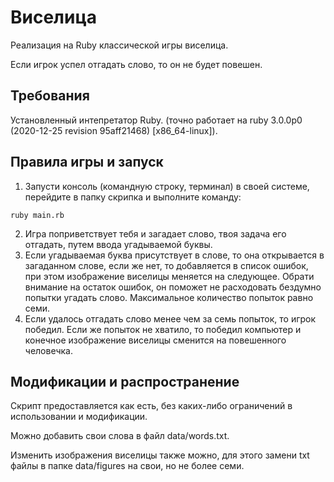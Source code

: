 Виселица
============
Реализация на Ruby классической игры виселица.

Если игрок успел отгадать слово, то он не будет повешен.

Требования
----------------------------------
Установленный интепретатор Ruby. (точно работает на ruby 3.0.0p0 (2020-12-25 revision 95aff21468) [x86_64-linux]).

Правила игры и запуск
----------------------------------
1. Запусти консоль (командную строку, терминал) в своей системе, перейдите в папку скрипка и выполните команду:
```
ruby main.rb
```
2. Игра поприветствует тебя и загадает слово, твоя задача его отгадать, путем ввода угадываемой буквы.
3. Если угадываемая буква присутствует в слове, то она открывается в загаданном слове, если же нет, 
   то добавляется в список ошибок, при этом изображение виселицы меняется на следующее. Обрати внимание на остаток ошибок, он поможет не расходовать бездумно 
   попытки угадать слово. Максимальное количество попыток равно семи.
4. Если удалось отгадать слово менее чем за семь попыток, то игрок победил. Если же попыток не хватило, то победил 
   компьютер и конечное изображение виселицы сменится на повешенного человечка.

Модификации и распространение
----------------------------------
Скрипт предоставляется как есть, без каких-либо ограничений в использовании и модификации.

Можно добавить свои слова в файл data/words.txt.

Изменить изображения виселицы также можно, для этого замени txt файлы в папке data/figures на свои, но не более семи.
